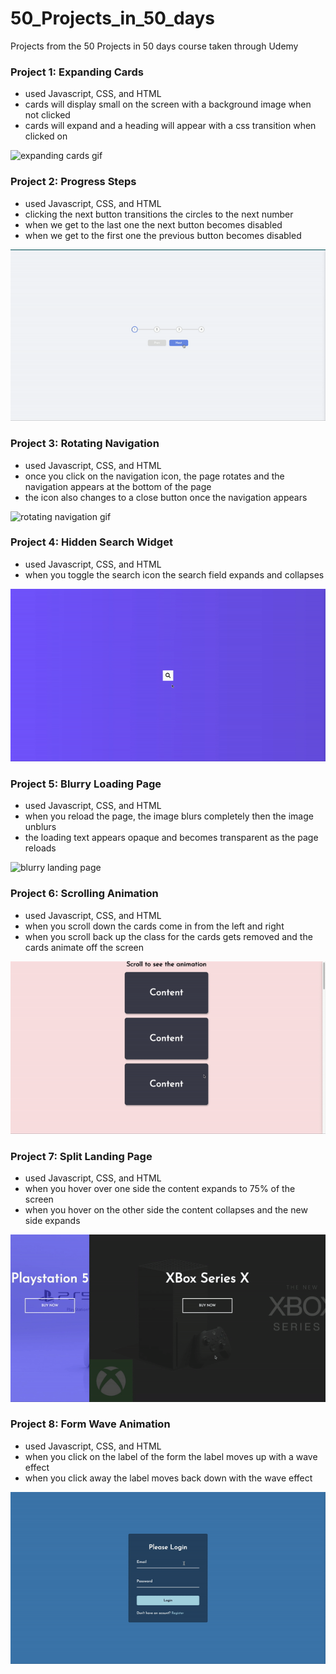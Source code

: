 # 50_Projects_in_50_days
Projects from the 50 Projects in 50 days course taken through Udemy


### Project 1: Expanding Cards

- used Javascript, CSS, and HTML
- cards will display small on the screen with a background image when not clicked
- cards will expand and a heading will appear with a css transition when clicked on

![expanding cards gif](gifs/expanding_cards.gif)

### Project 2: Progress Steps

- used Javascript, CSS, and HTML
- clicking the next button transitions the circles to the next number
- when we get to the last one the next button becomes disabled
- when we get to the first one the previous button becomes disabled

![progress steps gif](gifs/progress_steps.gif)

### Project 3: Rotating Navigation

- used Javascript, CSS, and HTML
- once you click on the navigation icon, the page rotates and the navigation appears at the bottom of the page
- the icon also changes to a close button once the navigation appears

![rotating navigation gif](gifs/rotating_navigation.gif)

### Project 4: Hidden Search Widget

- used Javascript, CSS, and HTML
- when you toggle the search icon the search field expands and collapses

![hidden search widget](gifs/hidden_search_widget.gif)

### Project 5: Blurry Loading Page

- used Javascript, CSS, and HTML
- when you reload the page, the image blurs completely then the image unblurs 
- the loading text appears opaque and becomes transparent as the page reloads 

![blurry landing page](gifs/blurry_loading_page.gif)

### Project 6: Scrolling Animation

- used Javascript, CSS, and HTML
- when you scroll down the cards come in from the left and right
- when you scroll back up the class for the cards gets removed and the cards animate off the screen

![scrolling animation](gifs/scroll_animation.gif)

### Project 7: Split Landing Page

- used Javascript, CSS, and HTML
- when you hover over one side the content expands to 75% of the screen
- when you hover on the other side the content collapses and the new side expands

![split landing page](gifs/split_landing_page.gif)

### Project 8: Form Wave Animation

- used Javascript, CSS, and HTML
- when you click on the label of the form the label moves up with a wave effect
- when you click away the label moves back down with the wave effect

![form wave animation](gifs/form_wave_animation.gif)